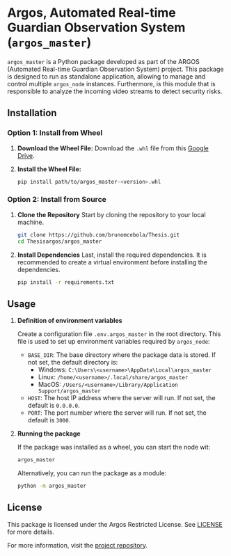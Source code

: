 # Argos, Automated Real-time Guardian Observation System (`argos_master`)

`argos_master` is a Python package developed as part of the ARGOS (Automated Real-time Guardian Observation System) project. This package is designed to run as standalone application, allowing to manage and control multiple `argos_node` instances. Furthermore, is this module that is responsible to analyze the incoming video streams to detect security risks.

## Installation

### Option 1: Install from Wheel

1. **Download the Wheel File:**
   Download the `.whl` file from this [Google Drive](https://drive.google.com/drive/folders/1GuFxLusJYNchRBDVZVQ4Y0kIhF6KaKnR?usp=sharing).

2. **Install the Wheel File:**
   ```bash
   pip install path/to/argos_master-<version>.whl
   ```

### Option 2: Install from Source

1. **Clone the Repository**
   Start by cloning the repository to your local machine.

   ```bash
   git clone https://github.com/brunomcebola/Thesis.git
   cd Thesisargos/argos_master
   ```

2. **Install Dependencies**
   Last, install the required dependencies. It is recommended to create a virtual environment before installing the dependencies.
   ```bash
   pip install -r requirements.txt
   ```

## Usage

1. **Definition of environment variables**

   Create a configuration file `.env.argos_master` in the root directory. This file is used to set up environment variables required by `argos_node`:

   - `BASE_DIR`: The base directory where the package data is stored. If not set, the default directory is:
     - Windows: `C:\Users\<username>\AppData\Local\argos_master`
     - Linux: `/home/<username>/.local/share/argos_master`
     - MacOS: `/Users/<username>/Library/Application Support/argos_master`
   - `HOST`: The host IP address where the server will run. If not set, the default is `0.0.0.0`.
   - `PORT`: The port number where the server will run. If not set, the default is `3000`.

2. **Running the package**

   If the package was installed as a wheel, you can start the node wit:

   ```bash
   argos_master
   ```

   Alternatively, you can run the package as a module:

   ```bash
   python -m argos_master
   ```

## License

This package is licensed under the Argos Restricted License. See [LICENSE](LICENSE) for more details.

For more information, visit the [project repository](https://github.com/brunomcebola/Thesis).
